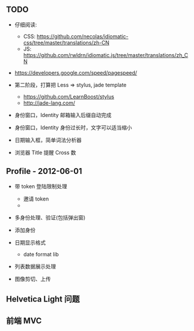 TODO
----

* 仔细阅读:
  - CSS: https://github.com/necolas/idiomatic-css/tree/master/translations/zh-CN
  - JS: https://github.com/rwldrn/idiomatic.js/tree/master/translations/zh_CN

* https://developers.google.com/speed/pagespeed/

* 第二阶段，打算把 Less => stylus, jade template
  - https://github.com/LearnBoost/stylus
  - http://jade-lang.com/

* 身份窗口，Identity  邮箱输入后缀自动完成

* 身份窗口，Identity 身份过长时，文字可以适当缩小

* 日期输入框，简单词法分析器

* 浏览器 Title 提醒 Cross 数


## Profile - 2012-06-01
  - 带 token 登陆限制处理
    - 邀请 token
    -
  - 多身份处理、验证(包括弹出窗)
  - 添加身份

  - 日期显示格式
    - date format lib
  - 列表数据展示处理

  - 图像剪切、上传

## Helvetica Light 问题

## 前端 MVC
